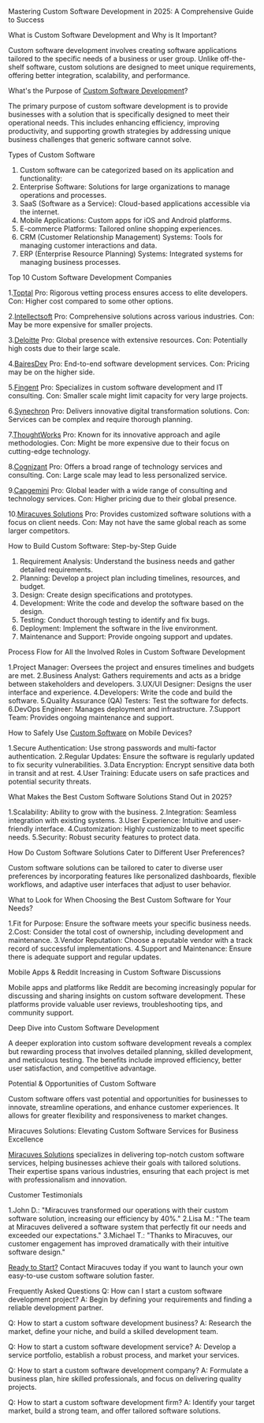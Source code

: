Mastering Custom Software Development in 2025: A Comprehensive Guide to Success

What is Custom Software Development and Why is It Important?

Custom software development involves creating software applications tailored to the specific needs of a business or user group. Unlike off-the-shelf software, custom solutions are designed to meet unique requirements, offering better integration, scalability, and performance.

What's the Purpose of [Custom Software Development](https://miracuves.com/custom-software-development-comprehensive-guide/)?

The primary purpose of custom software development is to provide businesses with a solution that is specifically designed to meet their operational needs. This includes enhancing efficiency, improving productivity, and supporting growth strategies by addressing unique business challenges that generic software cannot solve.

Types of Custom Software

1. Custom software can be categorized based on its application and functionality:
2. Enterprise Software: Solutions for large organizations to manage operations and processes.
3. SaaS (Software as a Service): Cloud-based applications accessible via the internet.
4. Mobile Applications: Custom apps for iOS and Android platforms.
5. E-commerce Platforms: Tailored online shopping experiences.
6. CRM (Customer Relationship Management) Systems: Tools for managing customer interactions and data.
7. ERP (Enterprise Resource Planning) Systems: Integrated systems for managing business processes.

Top 10 Custom Software Development Companies

1.[Toptal](https://www.toptal.com)
      Pro: Rigorous vetting process ensures access to elite developers.
      Con: Higher cost compared to some other options.

2.[Intellectsoft](https://www.intellectsoft.net)
      Pro: Comprehensive solutions across various industries.
      Con: May be more expensive for smaller projects.

3.[Deloitte](https://www.deloitte.com)
      Pro: Global presence with extensive resources.
      Con: Potentially high costs due to their large scale.

4.[BairesDev](https://www.bairesdev.com)
      Pro: End-to-end software development services.
      Con: Pricing may be on the higher side.

5.[Fingent](https://www.fingent.com)
      Pro: Specializes in custom software development and IT consulting.
      Con: Smaller scale might limit capacity for very large projects.

6.[Synechron](https://www.synechron.com)
      Pro: Delivers innovative digital transformation solutions.
      Con: Services can be complex and require thorough planning.

7.[ThoughtWorks](https://www.thoughtworks.com)
      Pro: Known for its innovative approach and agile methodologies.
      Con: Might be more expensive due to their focus on cutting-edge technology.

8.[Cognizant](https://www.cognizant.com)
      Pro: Offers a broad range of technology services and consulting.
      Con: Large scale may lead to less personalized service.

9.[Capgemini](https://www.capgemini.com)
      Pro: Global leader with a wide range of consulting and technology services.
      Con: Higher pricing due to their global presence.

10.[Miracuves Solutions](https://www.miracuves.com)
      Pro: Provides customized software solutions with a focus on client needs.
      Con: May not have the same global reach as some larger competitors.      

How to Build Custom Software: Step-by-Step Guide

1. Requirement Analysis: Understand the business needs and gather detailed requirements.
2. Planning: Develop a project plan including timelines, resources, and budget.
3. Design: Create design specifications and prototypes.
4. Development: Write the code and develop the software based on the design.
5. Testing: Conduct thorough testing to identify and fix bugs.
6. Deployment: Implement the software in the live environment.
7. Maintenance and Support: Provide ongoing support and updates.

Process Flow for All the Involved Roles in Custom Software Development

1.Project Manager: Oversees the project and ensures timelines and budgets are met.
2.Business Analyst: Gathers requirements and acts as a bridge between stakeholders and developers.
3.UX/UI Designer: Designs the user interface and experience.
4.Developers: Write the code and build the software.
5.Quality Assurance (QA) Testers: Test the software for defects.
6.DevOps Engineer: Manages deployment and infrastructure.
7.Support Team: Provides ongoing maintenance and support.

How to Safely Use [Custom Software](https://miracuves.com/custom-software-development-comprehensive-guide/) on Mobile Devices?

1.Secure Authentication: Use strong passwords and multi-factor authentication.
2.Regular Updates: Ensure the software is regularly updated to fix security vulnerabilities.
3.Data Encryption: Encrypt sensitive data both in transit and at rest.
4.User Training: Educate users on safe practices and potential security threats.

What Makes the Best Custom Software Solutions Stand Out in 2025?

1.Scalability: Ability to grow with the business.
2.Integration: Seamless integration with existing systems.
3.User Experience: Intuitive and user-friendly interface.
4.Customization: Highly customizable to meet specific needs.
5.Security: Robust security features to protect data.

How Do Custom Software Solutions Cater to Different User Preferences?

Custom software solutions can be tailored to cater to diverse user preferences by incorporating features like personalized dashboards, flexible workflows, and adaptive user interfaces that adjust to user behavior.

What to Look for When Choosing the Best Custom Software for Your Needs?

1.Fit for Purpose: Ensure the software meets your specific business needs.
2.Cost: Consider the total cost of ownership, including development and maintenance.
3.Vendor Reputation: Choose a reputable vendor with a track record of successful implementations.
4.Support and Maintenance: Ensure there is adequate support and regular updates.

Mobile Apps & Reddit Increasing in Custom Software Discussions

Mobile apps and platforms like Reddit are becoming increasingly popular for discussing and sharing insights on custom software development. These platforms provide valuable user reviews, troubleshooting tips, and community support.

Deep Dive into Custom Software Development

A deeper exploration into custom software development reveals a complex but rewarding process that involves detailed planning, skilled development, and meticulous testing. The benefits include improved efficiency, better user satisfaction, and competitive advantage.

Potential & Opportunities of Custom Software

Custom software offers vast potential and opportunities for businesses to innovate, streamline operations, and enhance customer experiences. It allows for greater flexibility and responsiveness to market changes.

Miracuves Solutions: Elevating Custom Software Services for Business Excellence

[Miracuves Solutions](https://miracuves.com/custom-software-development-comprehensive-guide/) specializes in delivering top-notch custom software services, helping businesses achieve their goals with tailored solutions. Their expertise spans various industries, ensuring that each project is met with professionalism and innovation.

Customer Testimonials

1.John D.: "Miracuves transformed our operations with their custom software solution, increasing our efficiency by 40%."
2.Lisa M.: "The team at Miracuves delivered a software system that perfectly fit our needs and exceeded our expectations."
3.Michael T.: "Thanks to Miracuves, our customer engagement has improved dramatically with their intuitive software design."

[Ready to Start?](https://miracuves.com/contact/) Contact Miracuves today if you want to launch your own easy-to-use custom software solution faster.

Frequently Asked Questions
Q: How can I start a custom software development project? 
A: Begin by defining your requirements and finding a reliable development partner.

Q: How to start a custom software development business? 
A: Research the market, define your niche, and build a skilled development team.

Q: How to start a custom software development service?
A: Develop a service portfolio, establish a robust process, and market your services.
 
Q: How to start a custom software development company? 
A: Formulate a business plan, hire skilled professionals, and focus on delivering quality projects.

Q: How to start a custom software development firm?
A: Identify your target market, build a strong team, and offer tailored software solutions.

